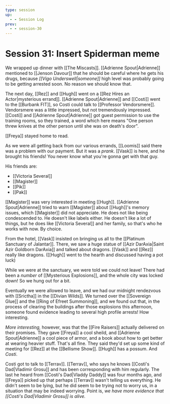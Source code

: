```yaml
---
type: session
up:
  - - Session Log
prev:
  - - session-30
---
```


# Session 31: Insert Spiderman meme

We wrapped up dinner with [[The Miscasts]]. [[Adrienne Spout|Adrienne]] mentioned to [[Jenson Davour]] that he should be careful where he gets his drugs, because *[[Vigo Underswell|someone]]* high level was probably going to be getting arrested soon. No reason we should know that.

The next day, [[Rez]] and [[Hugh]] went on a [[Rez Hires an Actor|mysterious errand]]. [[Adrienne Spout|Adrienne]] and [[Costi]] went to the [[Burbank FIT]], so Costi could talk to [[Professor Vendorsmere]]. Vendorsmere was a little impressed, but not tremendously impressed. [[Costi]] and [[Adrienne Spout|Adrienne]] got guest permission to use the training rooms, so they trained, a word which here means "One person threw knives at the other person until she was on death's door".

[[Freya]] stayed home to read.

As we were all getting back from our various errands, [[Loomis]] said there was a problem with our payment. But it was a *prank*. [[Vask]] is here, and he brought his friends! You never know what you're gonna get with that guy.

His friends are:
* [[Victoria Several]]
* [[Magister]]
* [[Pik]]
* [[Pak]]

[[Magister]] was very interested in meeting [[Hugh]]. [[Adrienne Spout|Adrienne]] tried to warn [[Magister]] about [[Hugh]]'s memory issues, which [[Magister]] did not appreciate. He does not like being condescended to. He doesn't like labels either. He doesn't like a lot of things, but he does like [[Victoria Several]] and her family, so that's who he works with now. By choice.

From the hotel, [[Vask]] insisted on bringing us all to the [[Platinum Sanctuary of Jalantar]]. There, we saw a huge statue of [[Azir DarAxia|Saint Azir Goldborn DarAxia]] and talked about dragons. [[Vask]] and [[Rez]] really like dragons. ([[Hugh]] went to the hearth and discussed having a pot luck)

While we were at the sanctuary, we were told we could not leave! There had been a *number* of [[Mysterious Explosions]], and the whole city was locked down! So we hung out for a bit.

Eventually we were allowed to leave, and we had our midnight rendezvous with [[Srictha]] in the [[Divian Wilds]]. We turned over the [[Sovereign Glue]] and the [[Ring of Efreet Summoning]], and we found out that, in the process of clearing the buildings after those explosions this afternoon, someone found evidence leading to several high profile arrests! How interesting.

*More interesting,* however, was that the [[Fire Raisers]] actually delivered on their promises. They gave [[Freya]] a cool sheild, and [[Adrienne Spout|Adrienne]] a cool piece of armor, and a book about how to get better at wearing heavier stuff. That's all fine. They said they'd set up some kind of meeting for [[Rez]] at the [[Bellisme Show]]. [[Hugh]] has a possum. And *Costi*.

Costi got to talk to [[Terrav]]. [[Terrav]], who says he knows [[Costi's Dad|Vladimir Grosu]] and has been corresponding with him regularly. The last he heard from [[Costi's Dad|Vladdy Daddy]] was four months ago, and [[Freya]] picked up that perhaps [[Terrav]] wasn't telling us everything. He didn't seem to be lying, but he did seem to be trying not to worry us, in a situation that may be indeed worrying. Point is, *we have more evidence that [[Costi's Dad|Vladimir Grosu]] is alive.*

